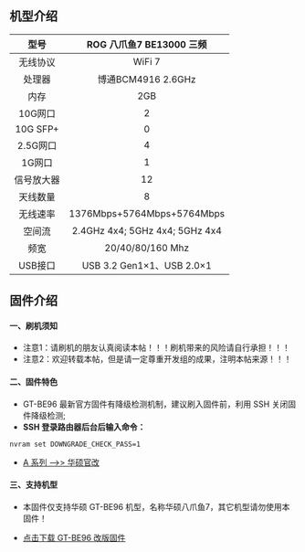 ## 机型介绍

| 型号 | ROG 八爪鱼7 BE13000 三频 |
|:--:|:--:|
| 无线协议 | WiFi 7 | 
| 处理器 | 博通BCM4916 2.6GHz | 
| 内存 | 2GB | 
| 10G网口 | 2 | 
| 10G SFP+ | 0 | 
| 2.5G网口 | 4 | 
| 1G网口 | 1 | 
| 信号放大器 | 12 | 
| 天线数量 | 8 | 
| 无线速率 | 1376Mbps+5764Mbps+5764Mbps | 
| 空间流 | 2.4GHz 4x4; 5GHz 4x4; 5GHz 4x4 | 
| 频宽 | 20/40/80/160 Mhz | 
| USB接口 | USB 3.2 Gen1×1、USB 2.0×1 | 


## 固件介绍
#### 一、刷机须知
* 注意1：请刷机的朋友认真阅读本帖！！！刷机带来的风险请自行承担！！！
* 注意2：欢迎转载本帖，但是请一定尊重开发组的成果，注明本帖来源！！！

#### 二、固件特色
* GT-BE96 最新官方固件有降级检测机制，建议刷入固件前，利用 SSH 关闭固件降级检测;
* **SSH 登录路由器后台后输入命令：**
```
nvram set DOWNGRADE_CHECK_PASS=1
```

* [A 系列 ——>> 华硕官改](/zh/guide/asus/firmware-a.md)

#### 三、支持机型
* 本固件仅支持华硕 GT-BE96 机型，名称华硕八爪鱼7，其它机型请勿使用本固件！

* [点击下载 GT-BE96 改版固件](https://www.asusgo.com/firmware/download?devicename=gt-be96&firmware=asus_official)